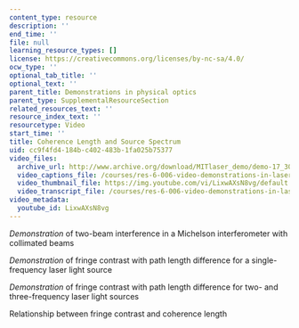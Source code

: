 ```yaml
---
content_type: resource
description: ''
end_time: ''
file: null
learning_resource_types: []
license: https://creativecommons.org/licenses/by-nc-sa/4.0/
ocw_type: ''
optional_tab_title: ''
optional_text: ''
parent_title: Demonstrations in physical optics
parent_type: SupplementalResourceSection
related_resources_text: ''
resource_index_text: ''
resourcetype: Video
start_time: ''
title: Coherence Length and Source Spectrum
uid: cc9f4fd4-184b-c402-483b-1fa025b75377
video_files:
  archive_url: http://www.archive.org/download/MITlaser_demo/demo-17_300k.mp4
  video_captions_file: /courses/res-6-006-video-demonstrations-in-lasers-and-optics-spring-2008/6c0a472a710c588797bd71307b65672b_LixwAXsN8vg.vtt
  video_thumbnail_file: https://img.youtube.com/vi/LixwAXsN8vg/default.jpg
  video_transcript_file: /courses/res-6-006-video-demonstrations-in-lasers-and-optics-spring-2008/203f69980203861f374be32d61f9940e_LixwAXsN8vg.pdf
video_metadata:
  youtube_id: LixwAXsN8vg
---
```


_Demonstration_ of two-beam interference in a Michelson interferometer with collimated beams

_Demonstration_ of fringe contrast with path length difference for a single-frequency laser light source

_Demonstration_ of fringe contrast with path length difference for two- and three-frequency laser light sources

Relationship between fringe contrast and coherence length

